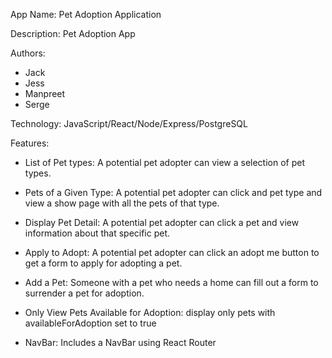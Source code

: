 App Name: Pet Adoption Application

Description: Pet Adoption App

Authors:
- Jack
- Jess
- Manpreet
- Serge

Technology: JavaScript/React/Node/Express/PostgreSQL

Features: 
- List of Pet types: A potential pet adopter can view a selection of pet types.
    
- Pets of a Given Type: A potential pet adopter can click and pet type and view a show page with all the pets of that type.

- Display Pet Detail: A potential pet adopter can click a pet and view information about that specific pet.

-  Apply to Adopt: A potential pet adopter can click an adopt me button to get a form to apply for adopting a pet.

-  Add a Pet: Someone with a pet who needs a home can fill out a form to surrender a pet for adoption.

-  Only View Pets Available for Adoption: display only pets with availableForAdoption set to true

-  NavBar: Includes a NavBar using React Router
